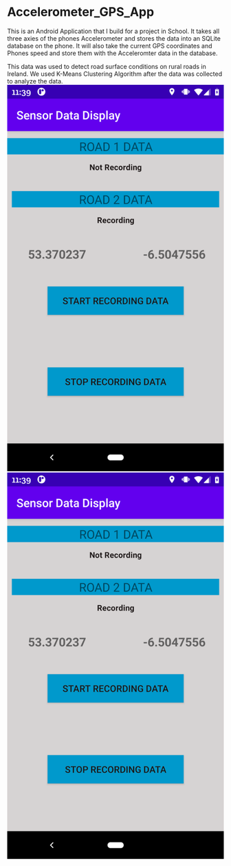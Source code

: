# Accelerometer_GPS_App

This is an Android Application that I build for a project in School.
It takes all three axies of the phones Accelerometer and stores the data into an SQLite database on the phone.
It will also take the current GPS coordinates and Phones speed and store them with the Acceleromter data in the database.

This data was used to detect road surface conditions on rural roads in Ireland. We used K-Means Clustering Algorithm after the data was collected to analyze the data. 
![Alt text](https://github.com/The-Statistical-Peacock/Accelerometer_GPS_App/blob/main/Screenshot_20201010-113929.png?raw=true "Optional Title")
![Alt text](https://github.com/The-Statistical-Peacock/Accelerometer_GPS_App/blob/main/Screenshot_20201010-113929.png?raw=true "Optional Title")
